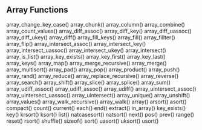 ## Array Functions
array_change_key_case()
array_chunk()
array_column()
array_combine()
array_count_values()
array_diff_assoc()
array_diff_key()
array_diff_uassoc()
array_diff_ukey()
array_diff()
array_fill_keys()
array_fill()
array_fillter()
array_flip()
array_intersect_assoc()
array_intersect_key()
array_intersect_uassoc()
array_intersect_ukey()
array_intersect()
array_is_list()
array_key_exists()
array_key_first()
array_key_last()
array_keys()
array_map()
array_merge_recursive()
array_merge()
array_multisort()
array_pad()
array_pop()
array_product()
array_push()
array_rand()
array_reduce()
array_replace_recursive()
array_reverse()
array_search()
array_shift()
array_slice()
array_splice()
array_sum()
array_udiff_assoc()
array_udiff_assoc()
array_udiff()
array_uintersect_assoc()
array_uintersect_uassoc()
array_uintersect()
array_unique()
array_unshift()
array_values()
array_walk_recursive()
array_walk()
array()
arsort()
asort()
compact()
count()
current()
each()
end()
extract()
in_array()
key_exists()
key()
krsort()
ksort()
list()
natcasesort()
natsort()
next()
pos()
prev()
range()
reset()
rsort()
shuffle()
sizeof()
sort()
uasort()
uksort()
usort()